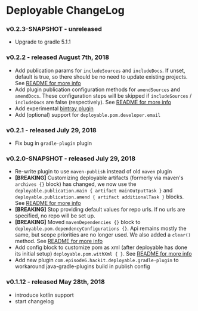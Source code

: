 # Deployable ChangeLog

### v0.2.3-SNAPSHOT - unreleased
- Upgrade to gradle 5.1.1

### v0.2.2 - released August 7th, 2018
- Add publication params for `includeSources` and `includeDocs`. If unset, default is true, so there should be no need to update existing projects. See [README for more info](README.md#excluding-sources-and-docs)
- Add plugin publication configuration methods for `amendSources` and `amendDocs`. These configuration steps will be skipped if `includeSources` / `includeDocs` are false (respectively). See [README for more info](README.md#customize-published-artifacts)
- Add experimental [bintray plugin](buildSrc/src/main/groovy/com/episode6/hackit/deployable/addon/BintrayAddonPlugin.groovy)
- Add (optional) support for `deployable.pom.developer.email`

### v0.2.1 - released July 29, 2018
- Fix bug in `gradle-plugin` plugin

### v0.2.0-SNAPSHOT - released July 29, 2018
- Re-write plugin to use `maven-publish` instead of old `maven` plugin
- **[BREAKING]** Customizing deployable artifacts (formerly via maven's `archives {}` block) has changed, we now use the `deployable.publication.main { artifact mainOutputTask }` and `deployable.publication.amend { artifact additionalTask }` blocks. See [README for more info](README.md#customize-published-artifacts)
- **[BREAKING]** Stop providing default values for repo urls. If no urls are specified, no repo will be set up.
- **[BREAKING]** Moved `mavenDependencies {}` block to `deployable.pom.dependencyConfigurations {}`. Api remains mostly the same, but scope priorities are no longer used. We also added a `clear()` method. See [README for more info](README.md#customize-dependencies)
- Add config block to customize pom as xml (after deployable has done its initial setup) `deployable.pom.withXml { }`. See [README for more info](README.md#customize-pom-as-xml)
- Add new plugin `com.episode6.hackit.deployable.gradle-plugin` to workaround java-gradle-plugins build in publish config


### v0.1.12 - released May 28th, 2018
- introduce kotlin support
- start changelog
